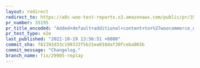 ```yaml
---
layout: redirect
redirect_to: https://a8c-woo-test-reports.s3.amazonaws.com/public/pr/35195/e2e/index.html
pr_number: 35195
pr_title_encoded: "Added+default+additional+content+to+%27woocommerce_email_additional_content_%27+filter"
pr_test_type: e2e
last_published: "2022-10-19 13:56:51 +0000"
commit_sha: f82392d33c199333f5b21ea018daf30fceba065b
commit_message: "Changelog."
branch_name: fix/29985-replay
---
```

